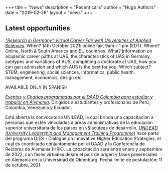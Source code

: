 +++
title = "News"
description = "Recent calls"
author = "Hugo Authors"
date = "2019-02-28"
layout = "news"
+++



## Latest opportunities

[*"Research in Germany" Virtual Career Fair with Universities of Applied Sciences*](https://www.research-in-germany.org/events/rig-events/2021/2021-10-14__Research_in_Germany__Virtual_Career_Fair_with_Universities_of_Applied_Sciences.html). When? 14th October 2021: online fair, 9am – 1 pm (EDT). Where? Online, North & South America and EU countries. What? Information on academic career paths at UAS, the characteristics of UAS in Germany, subtypes and variations of AUS, completing a doctorate at UAS, how you can gain admission and which AUS is the best for you. Which subject? STEM, engineering, social sciences, informatics, public health, management, economics, design etc.

AVAILABLE ONLY IN SPANISH

[*Eventos y Charlas programadas por el DAAD Colombia para estudiar y trabajar en Alemania*](https://www.daad.co/es/quienes-somos/eventos-y-charlas-programadas/). Dirigidos a estudiantes y profesionales de Per&uacute;, Colombia, Venezuela y Ecuador.

Est&aacute; abierta la convocatoria UNILEAD, la cual brinda una capacitación a personas que est&eacute;n vinculadas a &aacute;reas administrativas de la educaci&oacute;n superior universitaria de los pa&iacute;ses en v&iacuteas de desarrollo. [*UNILEAD (University Leadership and Management Training Programme*)](https://www.daad.co/files/2021/09/Call-UNILEAD-2022.pdf?fbclid=IwAR3thhT1be256fQ0dRnYquxa8NC5hnBHCGgrmEErZVW6g7NyTwzkLn3mVLY) hace parte del programa DIES - Dialogue on Innovative Higher Education Strategies, el cual es coordinado conjuntamente por el DAAD y la Conferencia de Rectores de Alemania (HRK). La capacitaci&oacute;n ser&aacute; entre enero y septiembre de 2022, con fases virtuales desde el pa&iacute;s de origen y fases presenciales en Alemania en la Universidad de Oldenburg. Fecha l&iacute;mite de postulaci&oacute;n: 11 de octubre, 2021.

